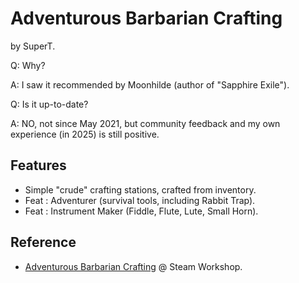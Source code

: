 # Adventurous Barbarian Crafting

by SuperT.

Q: Why?

A: I saw it recommended by Moonhilde (author of "Sapphire Exile").

Q: Is it up-to-date?

A: NO, not since May 2021, but community feedback and my own experience (in 2025) is still positive.

## Features

- Simple "crude" crafting stations, crafted from inventory.
- Feat : Adventurer (survival tools, including Rabbit Trap).
- Feat : Instrument Maker (Fiddle, Flute, Lute, Small Horn).

## Reference

- [Adventurous Barbarian Crafting](https://steamcommunity.com/sharedfiles/filedetails/?id=2377448725) @ Steam Workshop.